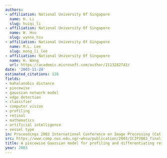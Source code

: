 ```yaml
---
authors:
- affiliation: National University Of Singapore
  name: H. Li
  slug: huiqi_li
- affiliation: National University Of Singapore
  name: W. Hsu
  slug: wynne_hsu
- affiliation: National University Of Singapore
  name: M.L. Lee
  slug: mong_li_lee
- affiliation: National University Of Singapore
  name: H. Wang
  url: https://academic.microsoft.com/author/2113282742/
date: '2003-11-24'
estimated_citations: 126
fields:
- mahalanobis distance
- piecewise
- gaussian network model
- edge detection
- classifier
- computer vision
- profiling
- retinal
- mathematics
- artificial intelligence
- vessel type
in: Proceedings 2003 International Conference on Image Processing (Cat. No.03CH37429)
src: https://www.comp.nus.edu.sg/~whsu/publication/2003/ICIP2003_final_huiqi.pdf
title: A piecewise Gaussian model for profiling and differentiating retinal vessels
year: 2003
---
```

